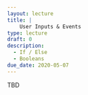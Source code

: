 ```yaml
---
layout: lecture
title: | 
    User Inputs & Events
type: lecture
draft: 0
description:
  - If / Else
  - Booleans
due_date: 2020-05-07
---
```


TBD